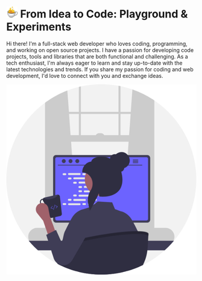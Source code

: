 
# <img src="https://github.com/mzusin/mzusin/blob/main/hot-coffee.gif?raw=true" width="30"/> From Idea to Code: Playground & Experiments

Hi there! I'm a full-stack web developer who loves coding, programming, and working on open source projects. I have a passion for developing code projects, tools and libraries that are both functional and challenging. As a tech enthusiast, I'm always eager to learn and stay up-to-date with the latest technologies and trends. If you share my passion for coding and web development, I'd love to connect with you and exchange ideas.

![mzusin](https://github.com/mzusin/mzusin/blob/main/programmer.png?raw=true)
